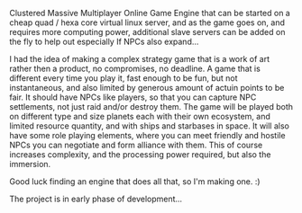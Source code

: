 Clustered Massive Multiplayer Online Game Engine that can be started on a cheap quad / hexa core virtual linux server, and as the game goes on, and requires more computing power, additional slave servers can be added on the fly to help out especially If NPCs also expand...

I had the idea of making a complex strategy game that is a work of art rather then a product, no compromises, no deadline. A game that is different every time you play it, fast enough to be fun, but not instantaneous, and also limited by generous amount of actuin points to be fair. It should have NPCs like players, so that you can capture NPC settlements, not just raid and/or destroy them. The game will be played both on different type and size planets each with their own ecosystem, and limited resource quantity, and with ships and starbases in space. It will also have some role playing elements, where you can meet friendly and hostile NPCs you can negotiate and form alliance with them. This of course increases complexity, and the processing power required, but also the immersion.

Good luck finding an engine that does all that, so I'm making one. :)

The project is in early phase of development...

